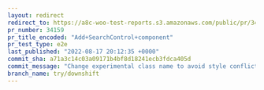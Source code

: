 ```yaml
---
layout: redirect
redirect_to: https://a8c-woo-test-reports.s3.amazonaws.com/public/pr/34159/e2e/index.html
pr_number: 34159
pr_title_encoded: "Add+SearchControl+component"
pr_test_type: e2e
last_published: "2022-08-17 20:12:35 +0000"
commit_sha: a71a3c14c03a09171b4bf8d18241ecb3fdca405d
commit_message: "Change experimental class name to avoid style conflicts"
branch_name: try/downshift
---
```


